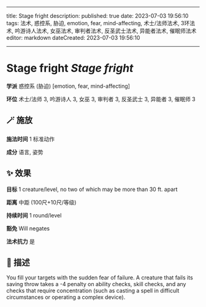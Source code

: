 
---
title: Stage fright
description: 
published: true
date: 2023-07-03 19:56:10
tags: 法术, 惑控系, 胁迫, emotion, fear, mind-affecting, 术士/法师法术, 3环法术, 吟游诗人法术, 女巫法术, 审判者法术, 反圣武士法术, 异能者法术, 催眠师法术
editor: markdown
dateCreated: 2023-07-03 19:56:10

---

# **Stage fright** *Stage fright*

**学派** 惑控系 (胁迫) \[emotion, fear, mind-affecting\] 

**环位** 术士/法师 3, 吟游诗人 3, 女巫 3, 审判者 3, 反圣武士 3, 异能者 3, 催眠师 3

## 🪄 施放

**施法时间** 1 标准动作

**成分** 语言, 姿势

## ✨ 效果 

**目标** 1 creature/level, no two of which may be more than 30 ft. apart 

**距离** 中距 (100尺+10尺/等级)  

**持续时间** 1 round/level 

**豁免** Will negates

**法术抗力** 是

## 📖 描述

You fill your targets with the sudden fear of failure. A creature that fails its saving throw takes a -4 penalty on ability checks, skill checks, and any checks that require concentration (such as casting a spell in difficult circumstances or operating a complex device).
    